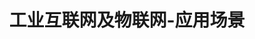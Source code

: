 ---
{
    layout: Layout,
    isDataCollection: true,
    title: 工业互联网及物联网-应用场景,
    appTitleContent: {
        title: 物联网可信数据采集,
        subTitle: 终端安全，数据可信，应用广泛,
        bg_banner: net_banner
    },
    plansContent: {
        plansTitle: 方案简介,
        plansIntro: [
            {
                intro: 据GSMA预测，到2025年，全球物联网连接数将达到252亿；随着通信技术的快速发展，如此多的连接将会源源不断产生的各种数据传输并汇聚起来；区块链技术赋能的物联网可信身份及可信数据采集，可以解决当前物联网在终端安全、中心化管理、信息隐私、多主体多标准等方面存在的隐患，确保数据来源可信、数据真实、质量可靠。
            },
            {
                intro: 通过物联网设备+数字身份，可以建立数字孪生世界，全面准确得映射实体世界的运转和变化，在工业互联网、车联网、大宗商品、数字城市、生物资产、智慧能源等领域有广泛应用需求。
            }
        ],
        productTitle: 方案优势,
        advantageList: [
            {
                iconName: shebeikexin.png,
                advantageText: 物联网设备可信,
                description: 设备绑定区块链上唯一身份ID，设备身份无法造假
            },
            {
                iconName: shujukexin.png,
                advantageText: 数据可信,
                description: 设备采集原始数据上链，实时的数据加密上链或指纹上链，数据不能造假，提供交叉验证的功能
            },
            {
                iconName: jianguanshenji.png,
                advantageText: 数据监管不出门,
                description: 支持保护数据隐私及安全的穿透式监管；支持原始数据不出门的前提下形成数据可信证明；支持保护数据隐私的多方业务链上协作
            },
            {
                iconName: shujujianmo.png,
                advantageText: 多数据源对接与多维度数据建模,
                description: 支持物联网设备、物联网云平台及云数据库等各种数据源对接；同时，针对不同行业的原始数据信息，可以实现多维度复杂数据建模，不仅历史交易信息做到审计、溯源可查，并且对于当前交易状态也可以实时追踪
            },
        ]
    },
    processContent: {
        title: 方案架构,
        src: https://irita.bianjie.ai/home/chanpinjiagou_image.png,
    },
}
---